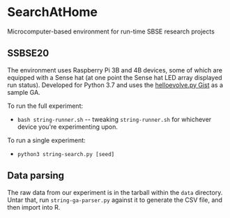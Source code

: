 # SearchAtHome
Microcomputer-based environment for run-time SBSE research projects

## SSBSE20

The environment uses Raspberry Pi 3B and 4B devices, some of which are equipped with a Sense hat (at one point the Sense hat LED array displayed run status).  Developed for Python 3.7 and uses the [helloevolve.py Gist](https://gist.github.com/josephmisiti/940cee03c97f031188ba7eac74d03a4f) as a sample GA.

To run the full experiment:

* `bash string-runner.sh` -- tweaking `string-runner.sh` for whichever device you're experimenting upon.

To run a single experiment:

* `python3 string-search.py [seed]`  

## Data parsing

The raw data from our experiment is in the tarball within the `data` directory.  Untar that, run `string-ga-parser.py` against it to generate the CSV file, and then import into R.
